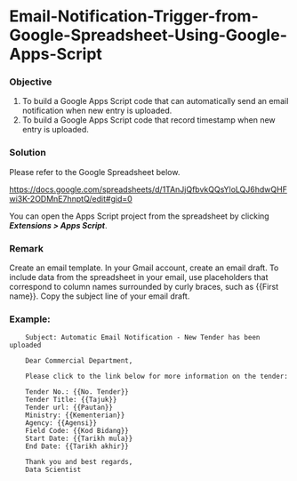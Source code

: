 # Email-Notification-Trigger-from-Google-Spreadsheet-Using-Google-Apps-Script

### Objective
1. To build a Google Apps Script code that can automatically send an email notification when new entry is uploaded.
2. To build a Google Apps Script code that record timestamp when new entry is uploaded.

### Solution
Please refer to the Google Spreadsheet below. 

https://docs.google.com/spreadsheets/d/1TAnJjQfbvkQQsYloLQJ6hdwQHFwi3K-2ODMnE7hnptQ/edit#gid=0

You can open the Apps Script project from the spreadsheet by clicking ***Extensions > Apps Script***.

### Remark
Create an email template. In your Gmail account, create an email draft. To include data from the spreadsheet in your email, use placeholders that correspond to column names surrounded by curly braces, such as {{First name}}. Copy the subject line of your email draft.

### Example:

        Subject: Automatic Email Notification - New Tender has been uploaded

        Dear Commercial Department,

        Please click to the link below for more information on the tender:

        Tender No.: {{No. Tender}}
        Tender Title: {{Tajuk}}
        Tender url: {{Pautan}}
        Ministry: {{Kementerian}}
        Agency: {{Agensi}}
        Field Code: {{Kod Bidang}}
        Start Date: {{Tarikh mula}}
        End Date: {{Tarikh akhir}}

        Thank you and best regards,
        Data Scientist
